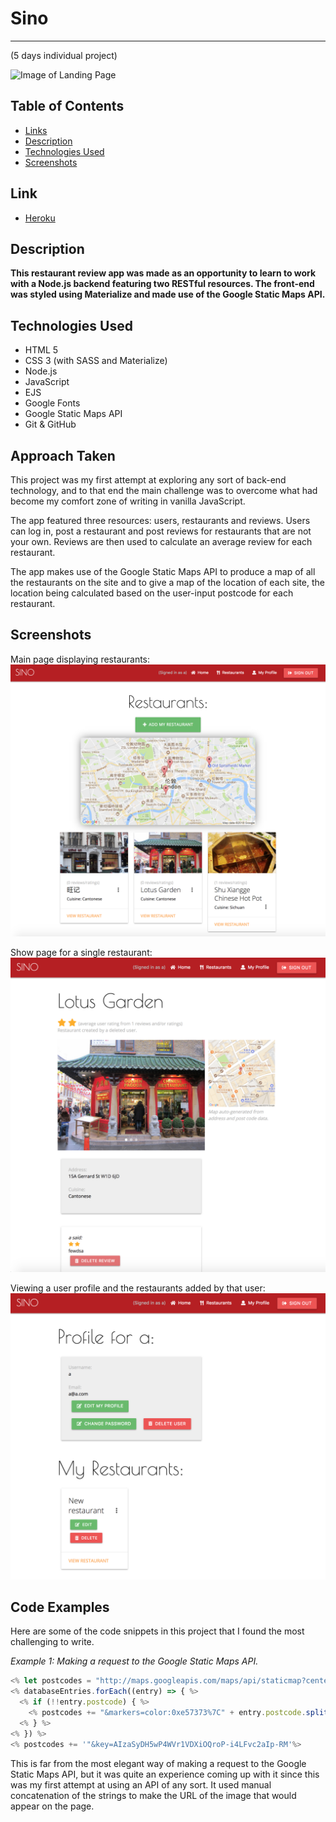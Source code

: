 # Sino
---
(5 days individual project)

![Image of Landing Page](./readme-images/landing-page.png)

## Table of Contents

* [Links](#links)
* [Description](#description)
* [Technologies Used](#technologies-used)
* [Screenshots](#screenshots)
<!-- * [Code Examples](#code-examples)
* [Challenges](#challenges)
* [Wins](#wins)
* [The Future](#the-future) -->

## Link

* [Heroku](https://sino-review.herokuapp.com/)

## Description

**This restaurant review app was made as an opportunity to learn to work with a Node.js backend featuring two RESTful resources. The front-end was styled using Materialize and made use of the Google Static Maps API.**

## Technologies Used

- HTML 5
- CSS 3 (with SASS and Materialize)
- Node.js
- JavaScript
- EJS
- Google Fonts
- Google Static Maps API
- Git & GitHub

## Approach Taken

This project was my first attempt at exploring any sort of back-end technology, and to that end the main challenge was to overcome what had become my comfort zone of writing in vanilla JavaScript.

The app featured three resources: users, restaurants and reviews. Users can log in, post a restaurant and post reviews for restaurants that are not your own. Reviews are then used to calculate an average review for each restaurant.

The app makes use of the Google Static Maps API to produce a map of all the restaurants on the site and to give a map of the location of each site, the location being calculated based on the user-input postcode for each restaurant.

## Screenshots

Main page displaying restaurants:
![Screenshot 1](./readme-images/screenshot1.png)

Show page for a single restaurant:
![Screenshot 2](./readme-images/screenshot2.png)

Viewing a user profile and the restaurants added by that user:
![Screenshot 3](./readme-images/screenshot3.png)

## Code Examples

Here are some of the code snippets in this project that I found the most challenging to write.

_Example 1: Making a request to the Google Static Maps API._

```javascript
<% let postcodes = "http://maps.googleapis.com/maps/api/staticmap?center=London,UK&zoom=12&size=640x320&"%>
<% databaseEntries.forEach((entry) => { %>
  <% if (!!entry.postcode) { %>
    <% postcodes += "&markers=color:0xe57373%7C" + entry.postcode.split(' ').join(''); %>
  <% } %>
<% }) %>
<% postcodes += '"&key=AIzaSyDH5wP4WVr1VDXiOQroP-i4LFvc2aIp-RM'%>
```

This is far from the most elegant way of making a request to the Google Static Maps API, but it was quite an experience coming up with it since this was my first attempt at using an API of any sort. It used manual concatenation of the strings to make the URL of the image that would appear on the page.

